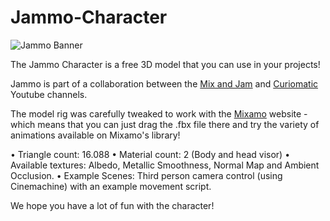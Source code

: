 # Jammo-Character 

![Jammo Banner](http://mixandjam.com/wp-content/uploads/2019/11/desktop.jpg)

The Jammo Character is a free 3D model that you can use in your projects!

Jammo is part of a collaboration between the [Mix and Jam](https://bit.ly/mixandjam) and [Curiomatic](https://youtube.com/curiomatic) Youtube channels.

The model rig was carefully tweaked to work with the [Mixamo](https://www.mixamo.com/#) website - which means that you can just drag the .fbx file there and try the variety of animations available on Mixamo's library!

• Triangle count: 16.088
• Material count: 2 (Body and head visor)
• Available textures: Albedo, Metallic Smoothness, Normal Map and Ambient Occlusion.
• Example Scenes: Third person camera control (using Cinemachine) with an example movement script.

We hope you have a lot of fun with the character! 
